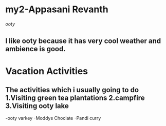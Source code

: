 # my2-Appasani Revanth 
###### ooty
I like ooty because it  has very **cool weather** and  **ambience** is good.
---
# Vacation Activities
The activities which i usually going to do
1.Visiting green tea plantations
2.campfire
3.Visiting ooty lake
---
-ooty varkey
-Moddys Choclate
-Pandi curry




